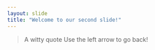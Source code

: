 ```yaml
---
layout: slide
title: "Welcome to our second slide!"
---
```

> A witty quote
Use the left arrow to go back!
